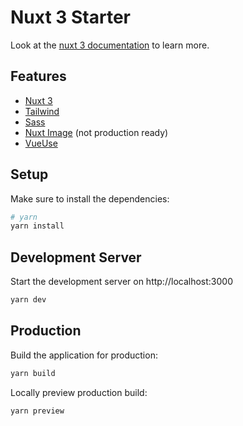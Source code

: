 # Nuxt 3 Starter

Look at the [nuxt 3 documentation](https://v3.nuxtjs.org) to learn more.

## Features

- [Nuxt 3](https://v3.nuxtjs.org/)
- [Tailwind](https://tailwindcss.com/)
- [Sass](https://sass-lang.com/)
- [Nuxt Image](https://github.com/nuxt/image) (not production ready)
- [VueUse](https://github.com/vueuse/vueuse)

## Setup

Make sure to install the dependencies:

```bash
# yarn
yarn install
```

## Development Server

Start the development server on http://localhost:3000

```bash
yarn dev
```

## Production

Build the application for production:

```bash
yarn build
```

Locally preview production build:

```bash
yarn preview
```

